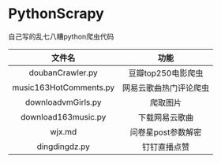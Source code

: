 # PythonScrapy



自己写的乱七八糟python爬虫代码



|         文件名         |          功能          |
| :--------------------: | :--------------------: |
|    doubanCrawler.py    |   豆瓣top250电影爬虫   |
| music163HotComments.py | 网易云歌曲热门评论爬虫 |
|   downloadvmGirls.py   |        爬取图片        |
|  download163music.py   |     下载网易云歌曲     |
|         wjx.md         |   问卷星post参数解密   |
|     dingdingdz.py      |      钉钉直播点赞      |

